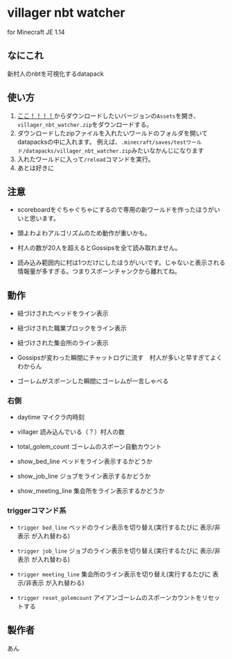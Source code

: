 # villager nbt watcher

for Minecraft JE 1.14

## なにこれ

新村人のnbtを可視化するdatapack

## 使い方

1. [ここ！！！！](https://github.com/ankoton/villager_nbt_watcher/releases)からダウンロードしたいバージョンの`Assets`を開き、`villager_nbt_watcher.zip`をダウンロードする。
2. ダウンロードしたzipファイルを入れたいワールドのフォルダを開いてdatapacksの中に入れます。
  例えば、`.minecraft/saves/testワールド/datapacks/villager_nbt_watcher.zip`みたいなかんじになります
3. 入れたワールドに入って`/reload`コマンドを実行。
4. あとは好きに


## 注意

- scoreboardをぐちゃぐちゃにするので専用の新ワールドを作ったほうがいいと思います。

- 頭よわよわアルゴリズムのため動作が重いかも。　　

- 村人の数が20人を超えるとGossipsを全て読み取れません。

- 読み込み範囲内に村は1つだけにしたほうがいいです。じゃないと表示される情報量が多すぎる。つまりスポーンチャンクから離れてね。

## 動作

- 紐づけされたベッドをライン表示　　

- 紐づけされた職業ブロックをライン表示　　

- 紐づけされた集会所のライン表示

- Gossipsが変わった瞬間にチャットログに流す　村人が多いと早すぎてよくわからん　　

- ゴーレムがスポーンした瞬間にゴーレムが一言しゃべる

### 右側

- daytime マイクラ内時刻　　

- villager 読み込んでいる（？）村人の数　　

- total_golem_count ゴーレムのスポーン自動カウント

- show_bed_line ベッドをライン表示するかどうか

- show_job_line ジョブをライン表示するかどうか

- show_meeting_line 集会所をライン表示するかどうか

### triggerコマンド系

- `trigger bed_line` ベッドのライン表示を切り替え(実行するたびに 表示/非表示 が入れ替わる)

- `trigger job_line` ジョブのライン表示を切り替え(実行するたびに 表示/非表示 が入れ替わる)

- `trigger meeting_line` 集会所のライン表示を切り替え(実行するたびに 表示/非表示 が入れ替わる)

- `trigger reset_golemcount` アイアンゴーレムのスポーンカウントをリセットする


## 製作者
あん
